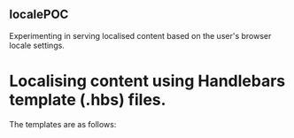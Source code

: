 ## localePOC
Experimenting in serving localised content based on the user's browser locale settings.

# Localising content using Handlebars template (.hbs) files.

The templates are as follows:
      <script id="en" src="templates/en.hbs" type="text/x-handlebars-template"></script>
